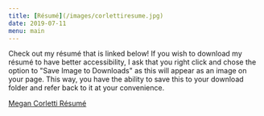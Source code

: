 ```yaml
---
title: [Résumé](/images/corlettiresume.jpg)
date: 2019-07-11
menu: main
---
```



Check out my résumé that is linked below! If you wish to download my résumé to
have better accessibility, I ask that you right click and chose the option to
"Save Image to Downloads" as this will appear as an image on your page. This way, you have
the ability to save this to your download folder and refer back to it at your
convenience.

[Megan Corletti Résumé](/images/corlettiresume.jpg)
